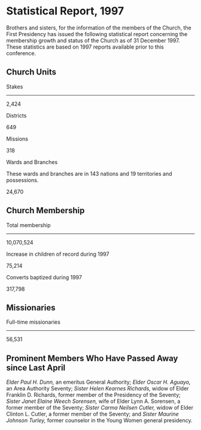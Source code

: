 # Statistical Report, 1997

Brothers and sisters, for the information of the members of the Church, the
First Presidency has issued the following statistical report concerning the
membership growth and status of the Church as of 31 December 1997. These
statistics are based on 1997 reports available prior to this conference.

## Church Units

Stakes  
  
---  
  
2,424  
  
Districts  
  
649  
  
Missions  
  
318  
  
Wards and Branches

These wards and branches are in 143 nations and 19 territories and
possessions.  
  
24,670  
  
## Church Membership

Total membership  
  
---  
  
10,070,524  
  
Increase in children of record during 1997  
  
75,214  
  
Converts baptized during 1997  
  
317,798  
  
## Missionaries

Full-time missionaries  
  
---  
  
56,531  
  
## Prominent Members Who Have Passed Away since Last April

_Elder Paul H. Dunn,_ an emeritus General Authority; _Elder Oscar H. Aguayo,_
an Area Authority Seventy; _Sister Helen Kearnes Richards,_ widow of Elder
Franklin D. Richards, former member of the Presidency of the Seventy; _Sister
Janet Elaine Weech Sorensen,_ wife of Elder Lynn A. Sorensen, a former member
of the Seventy; _Sister Carma Neilsen Cutler,_ widow of Elder Clinton L.
Cutler, a former member of the Seventy; and _Sister Maurine Johnson Turley,_
former counselor in the Young Women general presidency.

